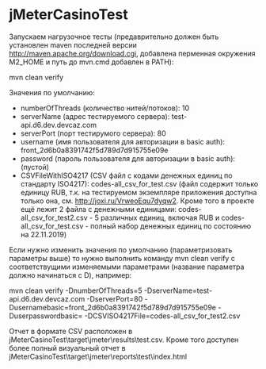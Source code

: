 # jMeterCasinoTest

Запускаем нагрузочное тесты (предаврительно должен быть установлен maven последней версии http://maven.apache.org/download.cgi, добавлена перменная окружения M2_HOME и путь до mvn.cmd добавлен в PATH):

mvn clean verify 

Значения по умолчанию:

- numberOfThreads (количество нитей/потоков): 10
- serverName (адрес тестируемого сервера): test-api.d6.dev.devcaz.com
- serverPort (порт тестирумого сервера): 80
- username (имя пользователя для авторизации в basic auth): front_2d6b0a8391742f5d789d7d915755e09e
- password (пароль пользователя для авторизации в basic auth): (пустой)
- CSVFileWithISO4217 (CSV файл с кодами денежных единиц по стандарту ISO4217): codes-all_csv_for_test.csv (файл содержит только единицу RUB, т.к. на тестируемом экземпляре приложения доступна только она, см. http://joxi.ru/VrweoEqu7dyqw2. Кроме того в проекте ещё лежит 2 файла с денежными единицами: codes-all_csv_for_test2.csv - 5 различных единиц, включая RUB и codes-all_csv_for_test.csv - полный набор денежных единиц по состоянию на 22.11.2019)

Если нужно изменить значения по умолчанию (параметризовать параметры выше) то нужно выполнить команду mvn clean verify с соответствущими изменяемыми параметрами (название параметра должно начинаться с D), например:

mvn clean verify -DnumberOfThreads=5 -DserverName=test-api.d6.dev.devcaz.com -DserverPort=80 -Dusernamebasic=front_2d6b0a8391742f5d789d7d915755e09e -Duserpasswordbasic= -DCSVISO4217File=codes-all_csv_for_test2.csv

Отчет в формате CSV расположен в jMeterCasinoTest\target\jmeter\results\test.csv. Кроме того доступен более полный визуальный отчет в jMeterCasinoTest\target\jmeter\reports\test\index.html 
